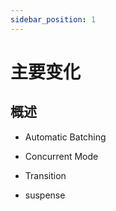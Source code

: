 ```yaml
---
sidebar_position: 1
---
```


# 主要变化

## 概述

- Automatic Batching

- Concurrent Mode

- Transition

- suspense